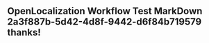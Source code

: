<properties
ms.topic="hero-topic"
ms.test1="hero-topic"
ms.test2="test"/>

## OpenLocalization Workflow Test MarkDown 2a3f887b-5d42-4d8f-9442-d6f84b719579 thanks!
